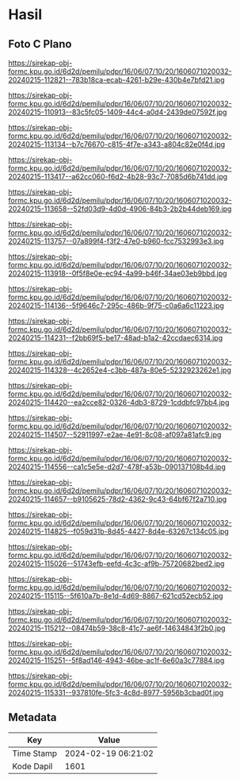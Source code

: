 # Hasil

## Foto C Plano

https://sirekap-obj-formc.kpu.go.id/6d2d/pemilu/pdpr/16/06/07/10/20/1606071020032-20240215-112821--783b18ca-ecab-4261-b29e-430b4e7bfd21.jpg

https://sirekap-obj-formc.kpu.go.id/6d2d/pemilu/pdpr/16/06/07/10/20/1606071020032-20240215-110913--83c5fc05-1409-44c4-a0d4-2439de07592f.jpg

https://sirekap-obj-formc.kpu.go.id/6d2d/pemilu/pdpr/16/06/07/10/20/1606071020032-20240215-113134--b7c76670-c815-4f7e-a343-a804c82e0f4d.jpg

https://sirekap-obj-formc.kpu.go.id/6d2d/pemilu/pdpr/16/06/07/10/20/1606071020032-20240215-113417--a62cc060-f6d2-4b28-93c7-7085d6b741dd.jpg

https://sirekap-obj-formc.kpu.go.id/6d2d/pemilu/pdpr/16/06/07/10/20/1606071020032-20240215-113658--52fd03d9-4d0d-4906-84b3-2b2b44deb169.jpg

https://sirekap-obj-formc.kpu.go.id/6d2d/pemilu/pdpr/16/06/07/10/20/1606071020032-20240215-113757--07a899f4-f3f2-47e0-b960-fcc7532993e3.jpg

https://sirekap-obj-formc.kpu.go.id/6d2d/pemilu/pdpr/16/06/07/10/20/1606071020032-20240215-113918--0f5f8e0e-ec94-4a99-b46f-34ae03eb9bbd.jpg

https://sirekap-obj-formc.kpu.go.id/6d2d/pemilu/pdpr/16/06/07/10/20/1606071020032-20240215-114136--5f9646c7-295c-486b-9f75-c0a6a6c11223.jpg

https://sirekap-obj-formc.kpu.go.id/6d2d/pemilu/pdpr/16/06/07/10/20/1606071020032-20240215-114231--f2bb69f5-be17-48ad-b1a2-42ccdaec6314.jpg

https://sirekap-obj-formc.kpu.go.id/6d2d/pemilu/pdpr/16/06/07/10/20/1606071020032-20240215-114328--4c2652e4-c3bb-487a-80e5-5232923262e1.jpg

https://sirekap-obj-formc.kpu.go.id/6d2d/pemilu/pdpr/16/06/07/10/20/1606071020032-20240215-114420--ea2cce82-0326-4db3-8729-1cddbfc97bb4.jpg

https://sirekap-obj-formc.kpu.go.id/6d2d/pemilu/pdpr/16/06/07/10/20/1606071020032-20240215-114507--52911997-e2ae-4e91-8c08-af097a81afc9.jpg

https://sirekap-obj-formc.kpu.go.id/6d2d/pemilu/pdpr/16/06/07/10/20/1606071020032-20240215-114556--ca1c5e5e-d2d7-478f-a53b-090137108b4d.jpg

https://sirekap-obj-formc.kpu.go.id/6d2d/pemilu/pdpr/16/06/07/10/20/1606071020032-20240215-114657--b9105625-78d2-4362-9c43-64bf67f2a710.jpg

https://sirekap-obj-formc.kpu.go.id/6d2d/pemilu/pdpr/16/06/07/10/20/1606071020032-20240215-114825--f059d31b-8d45-4427-8d4e-63267c134c05.jpg

https://sirekap-obj-formc.kpu.go.id/6d2d/pemilu/pdpr/16/06/07/10/20/1606071020032-20240215-115026--51743efb-eefd-4c3c-af9b-75720682bed2.jpg

https://sirekap-obj-formc.kpu.go.id/6d2d/pemilu/pdpr/16/06/07/10/20/1606071020032-20240215-115115--5f610a7b-8e1d-4d69-8867-621cd52ecb52.jpg

https://sirekap-obj-formc.kpu.go.id/6d2d/pemilu/pdpr/16/06/07/10/20/1606071020032-20240215-115212--08474b59-38c8-41c7-ae6f-14634843f2b0.jpg

https://sirekap-obj-formc.kpu.go.id/6d2d/pemilu/pdpr/16/06/07/10/20/1606071020032-20240215-115251--5f8ad146-4943-46be-ac1f-6e60a3c77884.jpg

https://sirekap-obj-formc.kpu.go.id/6d2d/pemilu/pdpr/16/06/07/10/20/1606071020032-20240215-115331--937810fe-5fc3-4c8d-8977-5956b3cbad0f.jpg


## Metadata

| Key        | Value               |
| ---------- | ------------------- |
| Time Stamp | 2024-02-19 06:21:02 |
| Kode Dapil | 1601                |



